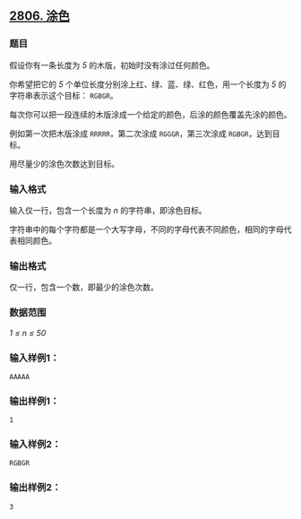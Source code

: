 ## [2806. 涂色](https://www.acwing.com/problem/content/2808/)

### 题目

假设你有一条长度为 *5* 的木版，初始时没有涂过任何颜色。

你希望把它的 *5* 个单位长度分别涂上红、绿、蓝、绿、红色，用一个长度为 *5* 的字符串表示这个目标： `RGBGR`。

每次你可以把一段连续的木版涂成一个给定的颜色，后涂的颜色覆盖先涂的颜色。

例如第一次把木版涂成 `RRRRR`，第二次涂成 `RGGGR`，第三次涂成 `RGBGR`，达到目标。

用尽量少的涂色次数达到目标。

### 输入格式

输入仅一行，包含一个长度为 *n* 的字符串，即涂色目标。

字符串中的每个字符都是一个大写字母，不同的字母代表不同颜色，相同的字母代表相同颜色。

### 输出格式

仅一行，包含一个数，即最少的涂色次数。

### 数据范围

*1 ≤ n ≤ 50*

### 输入样例1：

```
AAAAA
```

### 输出样例1：

```
1
```

### 输入样例2：

```
RGBGR
```

### 输出样例2：

```
3
```
